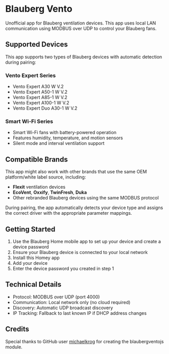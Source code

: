 # Blauberg Vento

Unofficial app for Blauberg ventilation devices. This app uses local LAN communication using MODBUS over UDP to control your Blauberg fans.

## Supported Devices

This app supports two types of Blauberg devices with automatic detection during pairing:

### Vento Expert Series
- Vento Expert A30 W V.2
- Vento Expert A50-1 W V.2
- Vento Expert A85-1 W V.2
- Vento Expert A100-1 W V.2
- Vento Expert Duo A30-1 W V.2

### Smart Wi-Fi Series
- Smart Wi-Fi fans with battery-powered operation
- Features humidity, temperature, and motion sensors
- Silent mode and interval ventilation support

## Compatible Brands

This app might also work with other brands that use the same OEM platform/white label source, including:
- **Flexit** ventilation devices
- **EcoVent**, **Oxxify**, **TwinFresh**, **Duka**
- Other rebranded Blauberg devices using the same MODBUS protocol

During pairing, the app automatically detects your device type and assigns the correct driver with the appropriate parameter mappings.

## Getting Started

1. Use the Blauberg Home mobile app to set up your device and create a device password
2. Ensure your Blauberg device is connected to your local network
3. Install this Homey app
4. Add your device
5. Enter the device password you created in step 1

## Technical Details

- Protocol: MODBUS over UDP (port 4000)
- Communication: Local network only (no cloud required)
- Discovery: Automatic UDP broadcast discovery
- IP Tracking: Fallback to last known IP if DHCP address changes

## Credits

Special thanks to GitHub user [michaelkrog](https://github.com/michaelkrog) for creating the blaubergventojs module.

